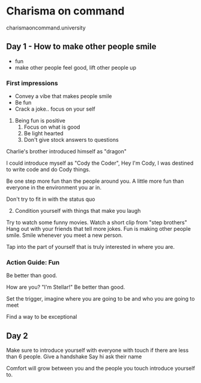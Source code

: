 # Charisma on command

charismaoncommand.university

## Day 1 - How to make other people smile
- fun
- make other people feel good, lift other people up

### First impressions
- Convey a vibe that makes people smile
- Be fun
- Crack a joke.. focus on your self

1. Being fun is positive
	1. Focus on what is good
	2. Be light hearted
	3. Don't give stock answers to questions

Charlie's brother introduced himself as "dragon"

I could introduce myself as "Cody the Coder", Hey I'm Cody, I was destined to write code and do Cody things.

Be one step more fun than the people around you.
A little more fun than everyone in the environment you ar in.

Don't try to fit in with the status quo

2. Condition yourself with things that make you laugh

Try to watch some funny movies.
Watch a short clip from "step brothers"
Hang out with your friends that tell more jokes.
Fun is making other people smile.
Smile whenever you meet a new person.

Tap into the part of yourself that is truly interested in where you are.

### Action Guide: Fun
Be better than good.

How are you? "I'm Stellar!"
Be better than good.

Set the trigger, imagine where you are going to be and who you are going to meet

Find a way to be exceptional

## Day 2

Make sure to introduce yourself with everyone with touch if there are less than 6 people.
Give a handshake 
Say hi
ask their name

Comfort will grow between you and the people you touch introduce yourself to.

